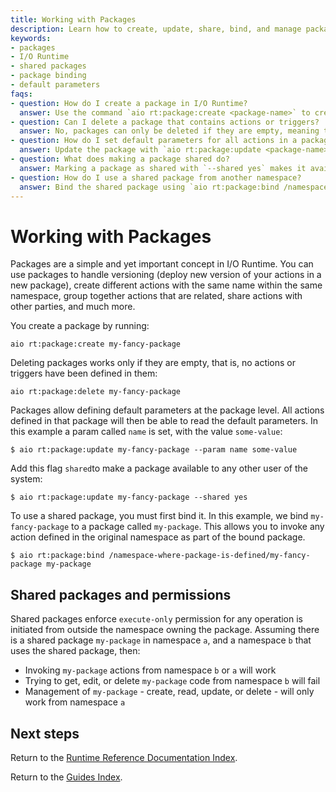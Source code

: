 ```yaml
---
title: Working with Packages
description: Learn how to create, update, share, bind, and manage packages in I/O Runtime to organize and control your actions effectively.
keywords:
- packages
- I/O Runtime
- shared packages
- package binding
- default parameters
faqs:
- question: How do I create a package in I/O Runtime?
  answer: Use the command `aio rt:package:create <package-name>` to create a new package.
- question: Can I delete a package that contains actions or triggers?
  answer: No, packages can only be deleted if they are empty, meaning they have no actions or triggers defined.
- question: How do I set default parameters for all actions in a package?
  answer: Update the package with `aio rt:package:update <package-name> --param <key> <value>` to define default parameters.
- question: What does making a package shared do?
  answer: Marking a package as shared with `--shared yes` makes it available to other users for execution, but with execute-only permissions.
- question: How do I use a shared package from another namespace?
  answer: Bind the shared package using `aio rt:package:bind /namespace/package original-name` to your namespace to invoke its actions.
---
```

# Working with Packages

Packages are a simple and yet important concept in I/O Runtime. You can use packages to handle versioning (deploy new version of your actions in a new package), create different actions with the same name within the same namespace, group together actions that are related, share actions with other parties, and much more.

You create a package by running:

```
aio rt:package:create my-fancy-package 
```

Deleting packages works only if they are empty, that is, no actions or triggers have been defined in them:

```
aio rt:package:delete my-fancy-package
```

Packages allow defining default parameters at the package level. All actions defined in that package will then be able to read the default parameters. In this example a param called `name` is set, with the value `some-value`:

```
$ aio rt:package:update my-fancy-package --param name some-value
```

Add this flag `shared`to make a package available to any other user of the system:

```
$ aio rt:package:update my-fancy-package --shared yes
```

To use a shared package, you must first bind it. In this example, we bind `my-fancy-package` to a package called `my-package`. This allows you to invoke any action defined in the original namespace as part of the bound package.

```
$ aio rt:package:bind /namespace-where-package-is-defined/my-fancy-package my-package
```

## Shared packages and permissions

Shared packages enforce `execute-only` permission for any operation is initiated from outside the namespace owning the package. Assuming there is a shared package `my-package` in namespace `a`, and a namespace `b` that uses the shared package, then:

* Invoking `my-package` actions from namespace `b` or `a` will work
* Trying to get, edit, or delete `my-package` code from namespace `b` will fail
* Management of `my-package` -  create, read, update, or delete - will only work from namespace `a`

## Next steps

Return to the [Runtime Reference Documentation Index](index.md).

Return to the [Guides Index](../../index.md).